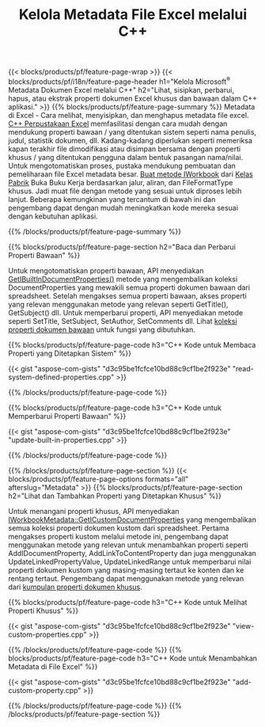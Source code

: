 ﻿---
title: Kelola Metadata File Excel melalui C++
url: /id/cpp/metadata/
description: Lihat, tambahkan, edit, hapus, atau ekstrak metadata file Excel menggunakan C++ perpustakaan
---
{{< blocks/products/pf/feature-page-wrap >}}
{{< blocks/products/pf/i18n/feature-page-header h1="Kelola Microsoft<sup>&reg;</sup> Metadata Dokumen Excel melalui C++" h2="Lihat, sisipkan, perbarui, hapus, atau ekstrak properti dokumen Excel khusus dan bawaan dalam C++ aplikasi." >}}
{{% blocks/products/pf/feature-page-summary %}}
Metadata di Excel - Cara melihat, menyisipkan, dan menghapus metadata file excel. [C++ Perpustakaan Excel](/cells/cpp/) memfasilitasi dengan cara mudah dengan mendukung properti bawaan / yang ditentukan sistem seperti nama penulis, judul, statistik dokumen, dll. Kadang-kadang diperlukan seperti memeriksa kapan terakhir file dimodifikasi atau disimpan bersama dengan properti khusus / yang ditentukan pengguna dalam bentuk pasangan nama/nilai. Untuk mengotomatiskan proses, pustaka mendukung pembuatan dan pemeliharaan file Excel metadata besar. [Buat metode IWorkbook](https://apireference.aspose.com/cells/cpp/class/aspose.cells.factory#a93f7282b976d2a001d44198dedaceee8) dari [Kelas Pabrik](https://apireference.aspose.com/cells/cpp/class/aspose.cells.factory) Buka Buku Kerja berdasarkan jalur, aliran, dan FileFormatType khusus. Jadi muat file dengan metode yang sesuai untuk diproses lebih lanjut. Beberapa kemungkinan yang tercantum di bawah ini dan pengembang dapat dengan mudah meningkatkan kode mereka sesuai dengan kebutuhan aplikasi. 
 
{{% /blocks/products/pf/feature-page-summary %}}

{{% blocks/products/pf/feature-page-section h2="Baca dan Perbarui Properti Bawaan" %}}

Untuk mengotomatiskan properti bawaan, API menyediakan [GetIBuiltInDocumentProperties()](https://apireference.aspose.com/cells/cpp/class/aspose.cells.metadata.i_workbook_metadata) metode yang mengembalikan koleksi DocumentProperties yang mewakili semua properti dokumen bawaan dari spreadsheet. Setelah mengakses semua properti bawaan, akses properti yang relevan menggunakan metode yang relevan seperti GetTitle(), GetSubject() dll. Untuk memperbarui properti, API menyediakan metode seperti SetTitle, SetSubject, SetAuthor, SetComments dll. Lihat [koleksi properti dokumen bawaan](https://apireference.aspose.com/cells/cpp/class/aspose.cells.properties.i_built_in_document_property_collection) untuk fungsi yang dibutuhkan.

{{% blocks/products/pf/feature-page-code h3="C++ Kode untuk Membaca Properti yang Ditetapkan Sistem" %}}

{{< gist "aspose-com-gists" "d3c95be1fcfce10bd88c9cf1be2f923e" "read-system-defined-properties.cpp" >}}

{{% /blocks/products/pf/feature-page-code %}}

{{% blocks/products/pf/feature-page-code h3="C++ Kode untuk Memperbarui Properti Bawaan" %}}

{{< gist "aspose-com-gists" "d3c95be1fcfce10bd88c9cf1be2f923e" "update-built-in-properties.cpp" >}}

{{% /blocks/products/pf/feature-page-code %}}


{{% /blocks/products/pf/feature-page-section %}}
{{< blocks/products/pf/feature-page-options formats="all" afterslug="Metadata" >}}
{{% blocks/products/pf/feature-page-section h2="Lihat dan Tambahkan Properti yang Ditetapkan Khusus" %}}

Untuk menangani properti khusus, API menyediakan [IWorkbookMetadata::GetICustomDocumentProperties](https://apireference.aspose.com/cells/cpp/class/aspose.cells.metadata.i_workbook_metadata#a69f0226813ce18c03ebc13b8ca691e79) yang mengembalikan semua koleksi properti dokumen kustom dari spreadsheet. Pertama mengakses properti kustom melalui metode ini, pengembang dapat menggunakan metode yang relevan untuk menambahkan properti seperti AddIDocumentProperty, AddLinkToContentProperty dan juga menggunakan UpdateLinkedPropertyValue, UpdateLinkedRange untuk memperbarui nilai properti dokumen kustom yang masing-masing tertaut ke konten dan ke rentang tertaut. Pengembang dapat menggunakan metode yang relevan dari [kumpulan properti dokumen khusus](https://apireference.aspose.com/cells/cpp/class/aspose.cells.properties.i_custom_document_property_collection).

{{% blocks/products/pf/feature-page-code h3="C++ Kode untuk Melihat Properti Khusus" %}}

{{< gist "aspose-com-gists" "d3c95be1fcfce10bd88c9cf1be2f923e" "view-custom-properties.cpp" >}}

{{% /blocks/products/pf/feature-page-code %}}
{{% blocks/products/pf/feature-page-code h3="C++ Kode untuk Menambahkan Metadata di File Excel" %}}

{{< gist "aspose-com-gists" "d3c95be1fcfce10bd88c9cf1be2f923e" "add-custom-property.cpp" >}}

{{% /blocks/products/pf/feature-page-code %}}
{{% /blocks/products/pf/feature-page-section %}}